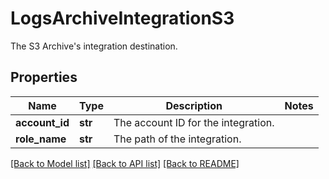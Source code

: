 # LogsArchiveIntegrationS3

The S3 Archive's integration destination.

## Properties

| Name           | Type    | Description                         | Notes |
| -------------- | ------- | ----------------------------------- | ----- |
| **account_id** | **str** | The account ID for the integration. |
| **role_name**  | **str** | The path of the integration.        |

[[Back to Model list]](README.md#documentation-for-models) [[Back to API list]](README.md#documentation-for-api-endpoints) [[Back to README]](README.md)
